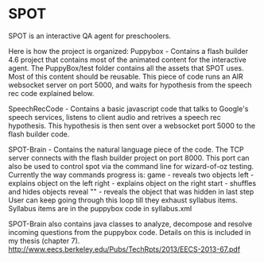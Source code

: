 SPOT
====

SPOT is an interactive QA agent for preschoolers. 

Here is how the project is organized:
Puppybox - Contains a flash builder 4.6 project that contains most of the animated content for the interactive agent. The PuppyBox/test folder contains all the assets that SPOT uses. Most of this content should be reusable. This piece of code runs an AIR websocket server on port 5000, and waits for hypothesis from the speech rec code explained below.

SpeechRecCode - Contains a basic javascript code that talks to Google's speech services, listens to client audio and retrives a speech rec hypothesis. This hypothesis is then sent over a websocket port 5000 to the flash builder code.

SPOT-Brain - Contains the natural language piece of the code. The TCP server connects with the flash builder project on port 8000. This port can also be used to control spot via the command line for wizard-of-oz testing. Currently the way commands progress is:
game - reveals two objects
left - explains object on the left
right - explains object on the right
start - shuffles and hides objects
reveal "<object name>" - reveals the object that was hidden in last step
User can keep going through this loop till they exhaust syllabus items. Syllabus items are in the puppybox code in syllabus.xml

SPOT-Brain also contains java classes to analyze, decompose and resolve incoming questions from the puppybox code. Details on this is included in my thesis (chapter 7).
http://www.eecs.berkeley.edu/Pubs/TechRpts/2013/EECS-2013-67.pdf
